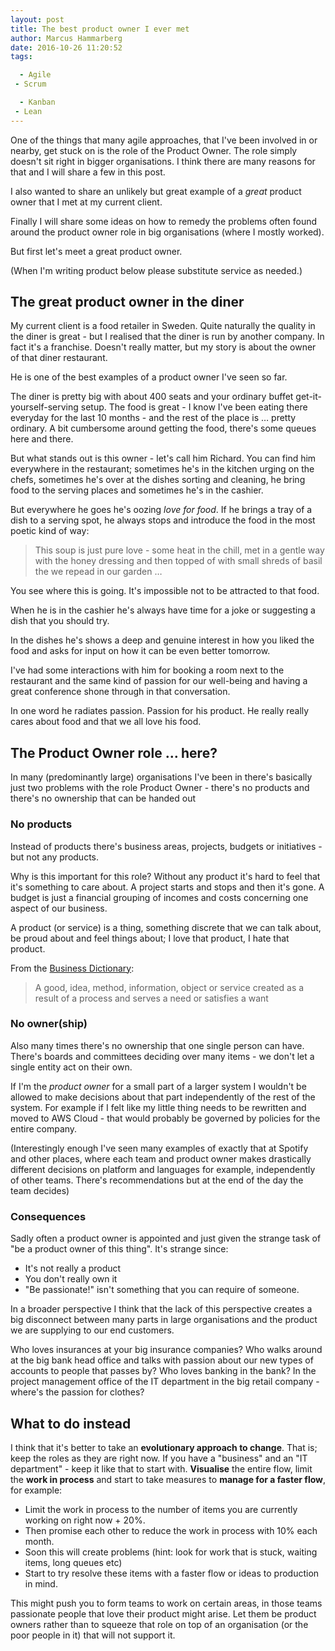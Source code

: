 ```yaml
---
layout: post
title: The best product owner I ever met
author: Marcus Hammarberg
date: 2016-10-26 11:20:52
tags:

  - Agile
 - Scrum

  - Kanban
 - Lean
---
```


One of the things that many agile approaches, that I've been involved in or nearby, get stuck on is the role of the Product Owner. The role simply doesn't sit right in bigger organisations. I think there are many reasons for that and I will share a few in this post.

I also wanted to share an unlikely but great example of a *great* product owner that I met at my current client.

Finally I will share some ideas on how to remedy the problems often found around the product owner role in big organisations (where I mostly worked).

But first let's meet a great product owner.

<!-- excerpt-end -->

(When I'm writing product below please substitute service as needed.)

## The great product owner in the diner

My current client is a food retailer in Sweden. Quite naturally the quality in the diner is great - but I realised that the diner is run by another company. In fact it's a franchise. Doesn't really matter, but my story is about the owner of that diner restaurant.

He is one of the best examples of a product owner I've seen so far.

The diner is pretty big with about 400 seats and your ordinary buffet get-it-yourself-serving setup. The food is great - I know I've been eating there everyday for the last 10 months - and the rest of the place is … pretty ordinary. A bit cumbersome around getting the food, there's some queues here and there.

But what stands out is this owner - let's call him Richard. You can find him everywhere in the restaurant; sometimes he's in the kitchen urging on the chefs, sometimes he's over at the dishes sorting and cleaning, he bring food to the serving places and sometimes he's in the cashier.

But everywhere he goes he's oozing *love for food*. If he brings a tray of a dish to a serving spot, he always stops and introduce the food in the most poetic kind of way:

> This soup is just pure love - some heat in the chill, met in a gentle way with the honey dressing and then topped of with small shreds of basil the we repead in our garden …

You see where this is going. It's impossible not to be attracted to that food.

When he is in the cashier he's always have time for a joke or suggesting a dish that you should try.

In the dishes he's shows a deep and genuine interest in how you liked the food and asks for input on how it can be even better tomorrow.

I've had some interactions with him for booking a room next to the restaurant and the same kind of passion for our well-being and having a great conference shone through in that conversation.

In one word he radiates passion. Passion for his product. He really really cares about food and that we all love his food.

## The Product Owner role … here?

In many (predominantly large) organisations I've been in there's basically just two problems with the role Product Owner - there's no products and there's no ownership that can be handed out

### No products

Instead of products there's business areas, projects, budgets or initiatives - but not any products.

Why is this important for this role? Without any product it's hard to feel that it's something to care about. A project starts and stops and then it's gone. A budget is just a financial grouping of incomes and costs concerning one aspect of our business.

A product (or service) is a thing, something discrete that we can talk about, be proud about and feel things about; I love that product, I hate that product.

From the [Business Dictionary](http://www.businessdictionary.com/definition/product.html):

> A good, idea, method, information, object or service created as a result of a process and serves a need or satisfies a want

### No owner(ship)

Also many times there's no ownership that one single person can have. There's boards and committees deciding over many items - we don't let a single entity act on their own.

If I'm the *product owner* for a small part of a larger system I wouldn't be allowed to make decisions about that part independently of the rest of the system. For example if I felt like my little thing needs to be rewritten and moved to AWS Cloud - that would probably be governed by policies for the entire company.

(Interestingly enough I've seen many examples of exactly that at Spotify and other places, where each team and product owner makes drastically different decisions on platform and languages for example, independently of other teams. There's recommendations but at the end of the day the team decides)

### Consequences

Sadly often a product owner is appointed and just given the strange task of "be a product owner of this thing". It's strange since:

* It's not really a product
* You don't really own it
* "Be passionate!" isn't something that you can require of someone.

In a broader perspective I think that the lack of this perspective creates a big disconnect between many parts in large organisations and the product we are supplying to our end customers.

Who loves insurances at your big insurance companies? Who walks around at the big bank head office and talks with passion about our new types of accounts to people that passes by? Who loves banking in the bank? In the project management office of the IT department in the big retail company - where's the passion for clothes?

## What to do instead

I think that it's better to take an **evolutionary approach to change**. That is; keep the roles as they are right now. If you have a "business" and an "IT department" - keep it like that to start with. **Visualise** the entire flow, limit the **work in process** and start to take measures to **manage for a faster flow**, for example:

* Limit the work in process to the number of items you are currently working on right now + 20%.
* Then promise each other to reduce the work in process with 10% each month.
* Soon this will create problems (hint: look for work that is stuck, waiting items, long queues etc)
* Start to try resolve these items with a faster flow or ideas to production in mind.

This might push you to form teams to work on certain areas, in those teams passionate people that love their product might arise. Let them be product owners rather than to squeeze that role on top of an organisation (or the poor people in it) that will not support it.